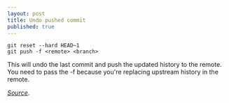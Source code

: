 ```yaml
---
layout: post
title: Undo pushed commit
published: true
---
```


```
git reset --hard HEAD~1  
git push -f <remote> <branch>
```

This will undo the last commit and push the updated history to the remote. You need to pass the -f because you're replacing upstream history in the remote.

[_Source_](http://stackoverflow.com/questions/6459080/how-can-i-undo-a-git-commit-locally-and-on-a-remote-after-git-push).
